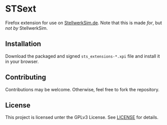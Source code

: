 # STSext

Firefox extension for use on [StellwerkSim.de][1].
Note that this is made *for*, but *not by* StellwerkSim.

## Installation

Download the packaged and signed `sts_extensions-*.xpi` file and install it in your browser.

## Contributing

Contributions may be welcome.
Otherwise, feel free to fork the repository.

## License

This project is licensed unter the GPLv3 License.
See [LICENSE](LICENSE) for details.

[1]: https://www.stellwerksim.de/
